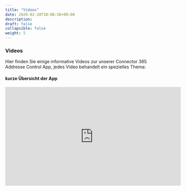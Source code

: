 ```yaml
---
title: "Videos"
date: 2020-02-28T10:08:56+09:00
description: 
draft: false
collapsible: false
weight: 5
---
```

### Videos

Hier finden Sie einige informative Videos zur unserer Connector 365 Addresse Control App, jedes Video behandelt ein spezielles Thema:

#### kurze Übersicht der App
<p style="text-align: center;">
<p style="text-align: center;">
<iframe width="560" height="315" src="https://www.youtube.com/embed/vOm5bokQu6U" title="YouTube video player" frameborder="0" allow="accelerometer; autoplay; clipboard-write; encrypted-media; gyroscope; picture-in-picture" allowfullscreen></iframe>